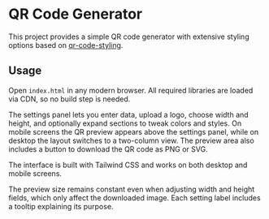 # QR Code Generator

This project provides a simple QR code generator with extensive styling options based on [qr-code-styling](https://github.com/kozakdenys/qr-code-styling).

## Usage

Open `index.html` in any modern browser. All required libraries are loaded via CDN, so no build step is needed.

The settings panel lets you enter data, upload a logo, choose width and height, and optionally expand sections to tweak colors and styles. On mobile screens the QR preview appears above the settings panel, while on desktop the layout switches to a two-column view. The preview area also includes a button to download the QR code as PNG or SVG.

The interface is built with Tailwind CSS and works on both desktop and mobile screens.

The preview size remains constant even when adjusting width and height fields, which only affect the downloaded image. Each setting label includes a tooltip explaining its purpose.
